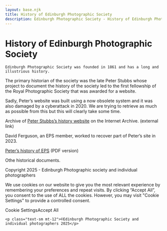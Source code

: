 ```yaml
---
layout: base.njk
title: History of Edinburgh Photographic Society
description: Edinburgh Photographic Society - History of Edinburgh Photographic Society
---
```


<div class="container mx-auto px-4 py-8">
  <div class="prose max-w-3xl mx-auto">
    <h1 class="text-3xl font-bold mb-6">History of Edinburgh Photographic Society</h1>

    Edinburgh Photographic Society was founded in 1861 and has a long and illustrious history.

The primary historian of the society was the late Peter Stubbs whose project to document the history of the society led to the first fellowship of the Royal Photographic Society that was awarded for a website.

Sadly, Peter’s website was built using a now obsolete system and it was also damaged by a cyberattack in 2020. We are trying to retrieve as much as possible from this but this will clearly take some time.

Archive of [Peter Stubbs’s history website](https://web.archive.org/web/20180904165618/http://edinphoto.org.uk/4/4__eps.htm) on the Internet Archive. (external link)

David Ferguson, an EPS member, worked to recover part of Peter’s site in 2023.&nbsp;

[Peter’s history of EPS](https://www.dropbox.com/scl/fi/gfpbk247zet0sa5b0k29e/Peter-Stubbs-Edinburgh-Photographic-Society-V-25_01.pdf?rlkey=cs91i6kjnu5za8fi8htc5g8lo&st=sbm3dd72&dl=0) (PDF version)

Othe historical documents.

 Copyright 2025 - Edinburgh Photographic society and individual photographers 

We use cookies on our website to give you the most relevant experience by remembering your preferences and repeat visits. By clicking “Accept All”, you consent to the use of ALL the cookies. However, you may visit "Cookie Settings" to provide a controlled consent.

Cookie SettingsAccept All

    <p class="text-sm mt-12">©Edinburgh Photographic Society and individual photographers 2025</p>
  </div>
</div>